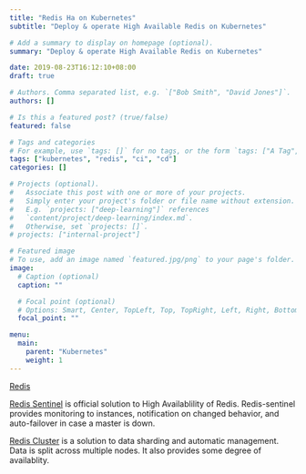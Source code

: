 ```yaml
---
title: "Redis Ha on Kubernetes"
subtitle: "Deploy & operate High Available Redis on Kubernetes"

# Add a summary to display on homepage (optional).
summary: "Deploy & operate High Available Redis on Kubernetes"

date: 2019-08-23T16:12:10+08:00
draft: true

# Authors. Comma separated list, e.g. `["Bob Smith", "David Jones"]`.
authors: []

# Is this a featured post? (true/false)
featured: false

# Tags and categories
# For example, use `tags: []` for no tags, or the form `tags: ["A Tag", "Another Tag"]` for one or more tags.
tags: ["kubernetes", "redis", "ci", "cd"]
categories: []

# Projects (optional).
#   Associate this post with one or more of your projects.
#   Simply enter your project's folder or file name without extension.
#   E.g. `projects: ["deep-learning"]` references 
#   `content/project/deep-learning/index.md`.
#   Otherwise, set `projects: []`.
# projects: ["internal-project"]

# Featured image
# To use, add an image named `featured.jpg/png` to your page's folder. 
image:
  # Caption (optional)
  caption: ""

  # Focal point (optional)
  # Options: Smart, Center, TopLeft, Top, TopRight, Left, Right, BottomLeft, Bottom, BottomRight
  focal_point: ""

menu:
  main:
    parent: "Kubernetes"
    weight: 1
---
```


[Redis](https://redis.io)

[Redis Sentinel](https://redis.io/topics/sentinel) is official solution to High Availablility of Redis. Redis-sentinel provides monitoring to instances, notification on changed behavior, and auto-failover in case a master is down.

[Redis Cluster](https://redis.io/topics/cluster-spec) is a solution to data sharding and automatic management. Data is split across multiple nodes. It also provides some degree of availablity.
